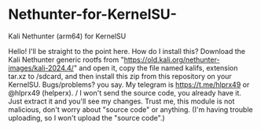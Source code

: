 # Nethunter-for-KernelSU-
Kali Nethunter (arm64) for KernelSU

Hello! I'll be straight to the point here. How do I install this? Download the Kali Nethunter generic rootfs from "https://old.kali.org/nethunter-images/kali-2024.4/" and open it, copy the file named kalifs, extension tar.xz to /sdcard, and then install this zip from this repository on your KernelSU. Bugs/problems? you say. My telegram is https://t.me/hlprx49 or @hlprx49 (helperx).
/ I won't send the source code, you already have it. Just extract it and you'll see my changes. Trust me, this module is not malicious, don't worry about "source code" or anything. (I'm having trouble uploading, so I won't upload the "source code".) 
